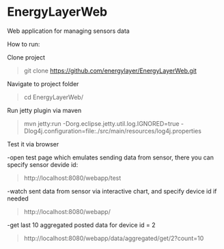 EnergyLayerWeb
==============

Web application for managing sensors data

How to run:

Clone project

>git clone https://github.com/energylayer/EnergyLayerWeb.git

Navigate to project folder

>cd EnergyLayerWeb/

Run jetty plugin via maven

>mvn jetty:run -Dorg.eclipse.jetty.util.log.IGNORED=true -Dlog4j.configuration=file:./src/main/resources/log4j.properties

Test it via browser

-open test page which emulates sending data from sensor, there you can specify sensor devide id:

>http://localhost:8080/webapp/test

-watch sent data from sensor via interactive chart, and specify device id if needed

>http://localhost:8080/webapp/

-get last 10 aggregated posted data for device id = 2

>http://localhost:8080/webapp/data/aggregated/get/2?count=10
